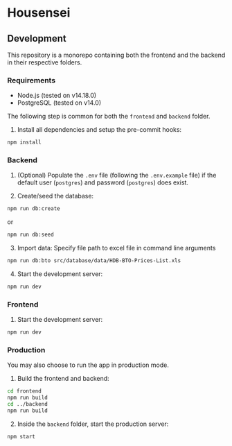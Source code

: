 # Housensei

## Development

This repository is a monorepo containing both the frontend and the backend in their respective folders.

### Requirements

- Node.js (tested on v14.18.0)
- PostgreSQL (tested on v14.0)

The following step is common for both the `frontend` and `backend` folder.

1. Install all dependencies and setup the pre-commit hooks:

```bash
npm install
```

### Backend

1. (Optional) Populate the `.env` file (following the `.env.example` file) if the default user (`postgres`) and password (`postgres`) does exist.

2. Create/seed the database:

```bash
npm run db:create
```

or

```bash
npm run db:seed
```

3. Import data:
Specify file path to excel file in command line arguments
```bash
npm run db:bto src/database/data/HDB-BTO-Prices-List.xls
```

4. Start the development server:

```bash
npm run dev
```

### Frontend

1. Start the development server:

```bash
npm run dev
```

### Production

You may also choose to run the app in production mode.

1. Build the frontend and backend:

```bash
cd frontend
npm run build
cd ../backend
npm run build
```

2. Inside the `backend` folder, start the production server:

```bash
npm start
```
